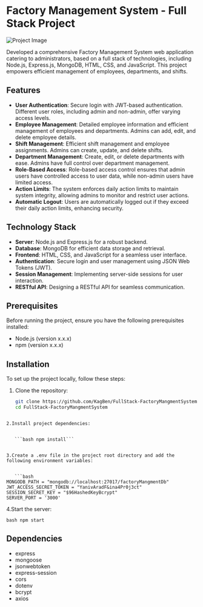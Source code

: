 # Factory Management System - Full Stack Project

![Project Image](https://example.com/project-image.png)

Developed a comprehensive Factory Management System web application catering to administrators, based on a full stack of technologies, including Node.js, Express.js, MongoDB, HTML, CSS, and JavaScript. This project empowers efficient management of employees, departments, and shifts.

## Features

- **User Authentication**: Secure login with JWT-based authentication. Different user roles, including admin and non-admin, offer varying access levels.
- **Employee Management**: Detailed employee information and efficient management of employees and departments. Admins can add, edit, and delete employee details.
- **Shift Management**: Efficient shift management and employee assignments. Admins can create, update, and delete shifts.
- **Department Management**: Create, edit, or delete departments with ease. Admins have full control over department management.
- **Role-Based Access**: Role-based access control ensures that admin users have controlled access to user data, while non-admin users have limited access.
- **Action Limits**: The system enforces daily action limits to maintain system integrity, allowing admins to monitor and restrict user actions.
- **Automatic Logout**: Users are automatically logged out if they exceed their daily action limits, enhancing security.

## Technology Stack

- **Server**: Node.js and Express.js for a robust backend.
- **Database**: MongoDB for efficient data storage and retrieval.
- **Frontend**: HTML, CSS, and JavaScript for a seamless user interface.
- **Authentication**: Secure login and user management using JSON Web Tokens (JWT).
- **Session Management**: Implementing server-side sessions for user interaction.
- **RESTful API**: Designing a RESTful API for seamless communication.

## Prerequisites

Before running the project, ensure you have the following prerequisites installed:

- Node.js (version x.x.x)
- npm (version x.x.x)

## Installation

To set up the project locally, follow these steps:

1. Clone the repository:

   ```bash
   git clone https://github.com/KagBen/FullStack-FactoryMangmentSystem.git
   cd FullStack-FactoryMangmentSystem
```

2.Install project dependencies:


   ```bash npm install```


3.Create a .env file in the project root directory and add the following environment variables:


   ```bash
MONGODB_PATH = "mongodb://localhost:27017/factoryMangmentDb"
JWT_ACCESS_SECRET_TOKEN = "YanivAradF&ina4Pr0j3ct"
SESSION_SECRET_KEY = "$96HashedKeyBcrypt"
SERVER_PORT = '3000'
```

4.Start the server:


   ```bash npm start```



## Dependencies
- express
- mongoose
- jsonwebtoken
- express-session
- cors
- dotenv
- bcrypt
- axios
